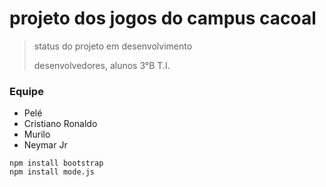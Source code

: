 # projeto dos jogos do campus cacoal

> status do projeto em desenvolvimento
> 
> desenvolvedores, alunos 3°B T.I.

### Equipe
* Pelé
* Cristiano Ronaldo
* Murilo
* Neymar Jr

````
npm install bootstrap
npm install mode.js
````
